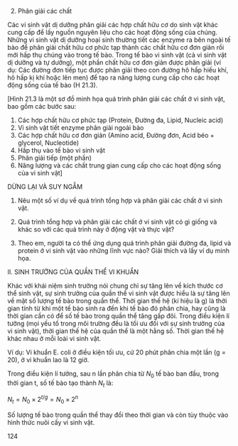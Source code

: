 2. Phân giải các chất

Các vi sinh vật dị dưỡng phân giải các hợp chất hữu cơ do sinh vật khác cung cấp để lấy nguồn nguyên liệu cho các hoạt động sống của chúng. Những vi sinh vật dị dưỡng hoại sinh thường tiết các enzyme ra bên ngoài tế bào để phân giải chất hữu cơ phức tạp thành các chất hữu cơ đơn giản rồi mới hấp thụ chúng vào trong tế bào. Trong tế bào vi sinh vật (cả vi sinh vật dị dưỡng và tự dưỡng), một phần chất hữu cơ đơn giản được phân giải (ví dụ: Các đường đơn tiếp tục được phân giải theo con đường hô hấp hiếu khí, hô hấp kị khí hoặc lên men) để tạo ra năng lượng cung cấp cho các hoạt động sống của tế bào (H 21.3).

[Hình 21.3 là một sơ đồ minh họa quá trình phân giải các chất ở vi sinh vật, bao gồm các bước sau:
1. Các hợp chất hữu cơ phức tạp (Protein, Đường đa, Lipid, Nucleic acid)
2. Vi sinh vật tiết enzyme phân giải ngoài bào
3. Các hợp chất hữu cơ đơn giản (Amino acid, Đường đơn, Acid béo + glycerol, Nucleotide)
4. Hấp thụ vào tế bào vi sinh vật
5. Phân giải tiếp (một phần)
6. Năng lượng và các chất trung gian cung cấp cho các hoạt động sống của vi sinh vật]

DỪNG LẠI VÀ SUY NGẪM

1. Nêu một số ví dụ về quá trình tổng hợp và phân giải các chất ở vi sinh vật.

2. Quá trình tổng hợp và phân giải các chất ở vi sinh vật có gì giống và khác so với các quá trình này ở động vật và thực vật?

3. Theo em, người ta có thể ứng dụng quá trình phân giải đường đa, lipid và protein ở vi sinh vật vào những lĩnh vực nào? Giải thích và lấy ví dụ minh họa.

II. SINH TRƯỞNG CỦA QUẦN THỂ VI KHUẨN

Khác với khái niệm sinh trưởng nói chung chỉ sự tăng lên về kích thước cơ thể sinh vật, sự sinh trưởng của quần thể vi sinh vật được hiểu là sự tăng lên về mật số lượng tế bào trong quần thể. Thời gian thế hệ (kí hiệu là g) là thời gian tính từ khi một tế bào sinh ra đến khi tế bào đó phân chia, hay cũng là thời gian cần có để số tế bào trong quần thể tăng gấp đôi. Trong điều kiện lí tưởng (mọi yếu tố trong môi trường đều là tối ưu đối với sự sinh trưởng của vi sinh vật), thời gian thế hệ của quần thể là một hằng số. Thời gian thế hệ khác nhau ở mỗi loài vi sinh vật.

Ví dụ: Vi khuẩn E. coli ở điều kiện tối ưu, cứ 20 phút phân chia một lần (g = 20), ở vi khuẩn lao là 12 giờ.

Trong điều kiện lí tưởng, sau n lần phân chia từ $N_0$ tế bào ban đầu, trong thời gian t, số tế bào tạo thành $N_t$ là:

$N_t = N_0 \times 2^{t/g} = N_0 \times 2^n$

Số lượng tế bào trong quần thể thay đổi theo thời gian và còn tùy thuộc vào hình thức nuôi cấy vi sinh vật.

124